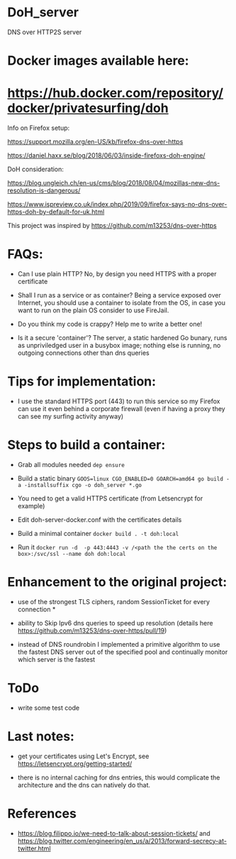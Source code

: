 # DoH_server
DNS over HTTP2S server 

# Docker images available here: 
# https://hub.docker.com/repository/docker/privatesurfing/doh

Info on Firefox setup: 

https://support.mozilla.org/en-US/kb/firefox-dns-over-https

https://daniel.haxx.se/blog/2018/06/03/inside-firefoxs-doh-engine/

DoH consideration:

https://blog.ungleich.ch/en-us/cms/blog/2018/08/04/mozillas-new-dns-resolution-is-dangerous/

https://www.ispreview.co.uk/index.php/2019/09/firefox-says-no-dns-over-https-doh-by-default-for-uk.html
 

This project was inspired by https://github.com/m13253/dns-over-https


# FAQs:

 - Can I use plain HTTP?  No, by design you need HTTPS with a proper certificate 

 - Shall I run as a service or as container?  Being a service exposed over Internet, you should use a container to isolate from the OS, in case you want to run on the plain OS consider to use FireJail. 

 - Do you think my code is crappy? Help me to write a better one!

 - Is it a secure 'container'? The server, a static hardened Go bunary, runs as unpriviledged user in a busybox image; nothing else is running, no outgoing connections other than dns queries
 

# Tips for implementation:

 - I use the standard HTTPS port (443) to run this service so my Firefox can use it even behind a corporate firewall (even if having a proxy they can see my surfing activity anyway)


# Steps to build a container:

 -  Grab all modules needed ```dep ensure```

 -  Build a static binary ```GOOS=linux CGO_ENABLED=0 GOARCH=amd64 go build -a -installsuffix cgo -o doh_server *.go```

 -  You need to get a valid HTTPS certificate (from Letsencrypt for example)

 -  Edit doh-server-docker.conf with the certificates details

 -  Build a minimal container ```docker build . -t doh:local```

 -  Run it ```docker run -d  -p 443:4443 -v /<path the the certs on the box>:/svc/ssl --name doh doh:local```


# Enhancement to the original project:

 - use of the strongest TLS ciphers, random SessionTicket for every connection *

 - ability to Skip Ipv6 dns queries to speed up resolution (details here https://github.com/m13253/dns-over-https/pull/19)

 - instead of DNS roundrobin I implemented a primitive algorithm to use the fastest DNS server out of the specified pool and continually monitor which server is the fastest

 
# ToDo

 - write some test code 


# Last notes: 

- get your certificates using Let's Encrypt, see https://letsencrypt.org/getting-started/

- there is no internal caching for dns entries, this would complicate the architecture and the dns can natively do that.

# References

* https://blog.filippo.io/we-need-to-talk-about-session-tickets/ and https://blog.twitter.com/engineering/en_us/a/2013/forward-secrecy-at-twitter.html


